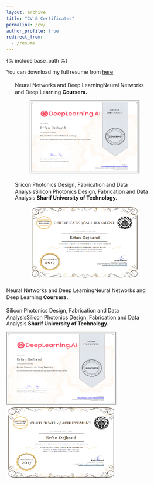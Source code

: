 ```yaml
---
layout: archive
title: "CV & Certificates"
permalink: /cv/
author_profile: true
redirect_from:
  - /resume
---
```


{% include base_path %}

You can download my full resume from [here](https://github.com/ErfanDejband/ErfanDejband.github.io/files/10553519/CV_Erfan_Dejband_latexe_.pdf)

<ul>
  
  
  <i class="fas fa-award" style="color:#FFD700;font-size:20px"></i>  Neural Networks and Deep LearningNeural Networks and Deep Learning <b> Coursera. </b>
  <p align="center">
  <img width="300" height="200" src="https://github.com/ErfanDejband/ErfanDejband.github.io/blob/master/images/Screenshot%202023-02-17%20130409.png?raw=true">
</p>
</ul>
<ul>
  <i class="fas fa-award" style="color:#FFD700;font-size:20px"></i> Silicon Photonics Design, Fabrication and Data AnalysisSilicon Photonics Design, Fabrication and Data Analysis <b> Sharif University of Technology. </b>
 
   <p align="center">
  <img width="300" height="200" src="https://github.com/ErfanDejband/ErfanDejband.github.io/blob/master/images/Screenshot%202023-02-17%20130357.png?raw=true">
</p>

</ul>
<style>
* {
  box-sizing: border-box;
}

.column {
  float: left;
  width: 33.33%;
  padding: 5px;
}

/* Clearfix (clear floats) */
.row::after {
  content: "";
  clear: both;
  display: table;
}
</style>
<p><i class="fas fa-award" style="color:#FFD700;font-size:20px"></i>  Neural Networks and Deep LearningNeural Networks and Deep Learning <b> Coursera. </b></p>
<p><i class="fas fa-award" style="color:#FFD700;font-size:20px"></i> Silicon Photonics Design, Fabrication and Data AnalysisSilicon Photonics Design, Fabrication and Data Analysis <b> Sharif University of Technology. </b></p>
  
  

<div class="row">
  <div class="column">
    <img width="300" height="200" src="https://github.com/ErfanDejband/ErfanDejband.github.io/blob/master/images/Screenshot%202023-02-17%20130409.png?raw=true">
  </div>
  <div class="column">
    <img width="300" height="200" src="https://github.com/ErfanDejband/ErfanDejband.github.io/blob/master/images/Screenshot%202023-02-17%20130357.png?raw=true">
  </div>
  <div class="column">
    
  </div>
</div>
